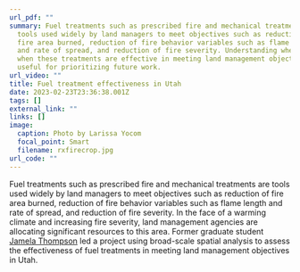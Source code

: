 ```yaml
---
url_pdf: ""
summary: Fuel treatments such as prescribed fire and mechanical treatments are
  tools used widely by land managers to meet objectives such as reduction of
  fire area burned, reduction of fire behavior variables such as flame length
  and rate of spread, and reduction of fire severity. Understanding where and
  when these treatments are effective in meeting land management objectives is
  useful for prioritizing future work.
url_video: ""
title: Fuel treatment effectiveness in Utah
date: 2023-02-23T23:36:38.001Z
tags: []
external_link: ""
links: []
image:
  caption: Photo by Larissa Yocom
  focal_point: Smart
  filename: rxfirecrop.jpg
url_code: ""
---
```

Fuel treatments such as prescribed fire and mechanical treatments are tools used widely by land managers to meet objectives such as reduction of fire area burned, reduction of fire behavior variables such as flame length and rate of spread, and reduction of fire severity. In the face of a warming climate and increasing fire severity, land management agencies are allocating significant resources to this area. Former graduate student [Jamela Thompson](/authors/jamela-thompson) led a project using broad-scale spatial analysis to assess the effectiveness of fuel treatments in meeting land management objectives in Utah.